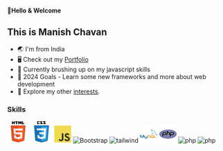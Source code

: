 #### 👋Hello & Welcome
## This is Manish Chavan
* 🌏 I'm from India
* 🖥️ Check out my [Portfolio](https://manishchv.vercel.app/)
* 💯 Currently brushing up on my javascript skills
* 🚀 2024 Goals - Learn some new frameworks and more about web development
* 💫 Explore my other [interests](https://www.instagram.com/maxsoch_yt/).

### Skills
<div align="left" style="text-decoration: none">
<a href="https://www.w3.org/html/" target="_blank" rel="noreferrer" style="text-decoration: none;">
  <img src="https://raw.githubusercontent.com/devicons/devicon/master/icons/html5/html5-original-wordmark.svg" alt="html5" width="50" height="50"/>
</a>
<a href="https://www.w3schools.com/css/" target="_blank" rel="noreferrer" style="text-decoration: none;">
  <img src="https://raw.githubusercontent.com/devicons/devicon/master/icons/css3/css3-original-wordmark.svg" alt="css3" width="50" height="50"/>
</a>
<a href="https://developer.mozilla.org/en-US/docs/Web/JavaScript" target="_blank" rel="noreferrer" style="text-decoration: none;">
  <img src="https://raw.githubusercontent.com/devicons/devicon/master/icons/javascript/javascript-original.svg" alt="javascript" width="40" height="40"/></a>
<a href="https://getbootstrap.com/docs/3.4/javascript/" target="_blank" style="text-decoration: none;">
  <img src="https://getbootstrap.com/docs/5.3/assets/brand/bootstrap-logo-shadow.png" alt="Bootstrap" height="40" width="50"/>
</a>
<a href="https://tailwindcss.com/" target="_blank" rel="noreferrer" style="text-decoration: none;">
  <img src="https://www.vectorlogo.zone/logos/tailwindcss/tailwindcss-icon.svg" alt="tailwind" width="40" height="40"/>
</a>
<a href="https://www.mysql.com/" target="_blank" rel="noreferrer" style="text-decoration: none;">
  <img src="https://raw.githubusercontent.com/devicons/devicon/master/icons/mysql/mysql-original-wordmark.svg" alt="mysql" width="40" height="40"/>
</a>
<a href="https://www.php.net" target="_blank" rel="noreferrer" style="text-decoration: none;">
  <img src="https://raw.githubusercontent.com/devicons/devicon/master/icons/php/php-original.svg" alt="php" width="40" height="40"/>
</a>
<a href="https://codeigniter.com/" target="_blank" rel="noreferrer" style="text-decoration: none;">
  <img src="https://github.com/user-attachments/assets/934d1637-c189-4233-8891-f51bbd6473e6" alt="php" width="40" height="40"/>
</a>
<a href="https://laravel.com/" target="_blank" rel="noreferrer" style="text-decoration: none;">
  <img src="https://github.com/user-attachments/assets/6572b748-bbe9-4ee0-b2a0-5f800a649cce" alt="php" width="40" height="40"/>
</a>
</div>

